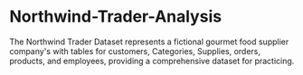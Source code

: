 # Northwind-Trader-Analysis
The Northwind Trader Dataset represents a fictional gourmet food supplier company's with tables for customers, Categories, Supplies, orders, products, and employees, providing a comprehensive dataset for practicing.
